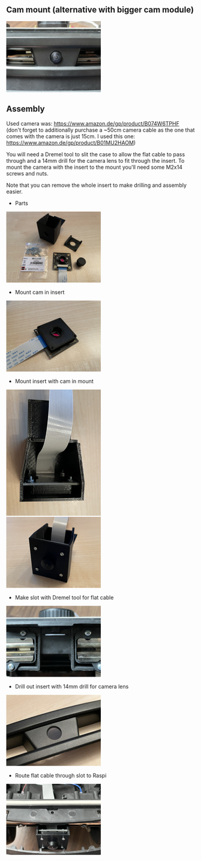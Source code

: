 ## Cam mount (alternative with bigger cam module)

<img src="cam_mounted.jpeg" width="50%">

## Assembly

Used camera was: https://www.amazon.de/gp/product/B074W6TPHF 
(don't forget to additionally purchase a ~50cm camera cable as the one that comes with the camera is just 15cm. I used this one: https://www.amazon.de/gp/product/B01MU2HAOM)

You will need a Dremel tool to slit the case to allow the flat cable to pass through and a 14mm drill for the camera lens to fit through the insert. To mount the camera with the insert to the mount you'll need some M2x14 screws and nuts.

Note that you can remove the whole insert to make drilling and assembly easier.

* Parts

<img src="cam_parts.jpeg" width="50%">

* Mount cam in insert

<img src="cam_insert.jpeg" width="50%">

* Mount insert with cam in mount

<img src="cam_insert_and_mount.jpeg" width="50%">
<img src="cam_complete.jpeg" width="50%">

* Make slot with Dremel tool for flat cable

<img src="cam_yf500_slot.jpeg" width="50%">

* Drill out insert with 14mm drill for camera lens

<img src="cam_yf500_drill.jpeg" width="50%">

* Route flat cable through slot to Raspi

<img src="cam_cable_routing.jpeg" width="50%">
